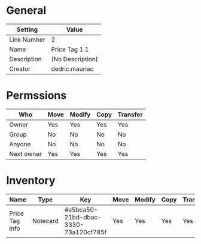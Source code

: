 # General

| Setting | Value |
| --- | --- |
| Link Number | 2 |
| Name | Price Tag 1.1 |
| Description | (No Description) |
| Creator | dedric.mauriac |

# Permssions

| Who | Move | Modify | Copy | Transfer |
| --- | --- | --- | --- | --- |
| Owner | Yes | Yes | Yes | Yes |
| Group | No | No | No | No |
| Anyone | No | No | No | No |
| Next owner | Yes | Yes | Yes | Yes |

# Inventory

| Name | Type | Key | Move | Modify | Copy | Transfer | Acquired |
| --- | --- | --- | --- | --- | --- | --- | --- |
| Price Tag Info | Notecard | 4e5bca50-21bd-dbac-3330-73a120cf785f | Yes | Yes | Yes | Yes | 2008-08-11T06:55:47Z | Dedric Mauriac |